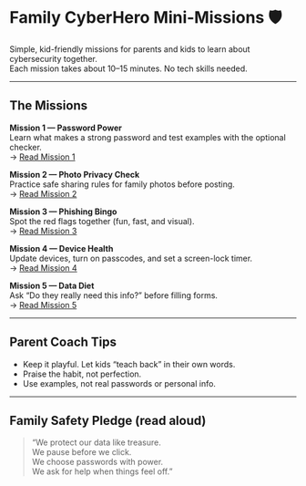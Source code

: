 
# Family CyberHero Mini-Missions 🛡️

Simple, kid-friendly missions for parents and kids to learn about cybersecurity together.  
Each mission takes about 10–15 minutes. No tech skills needed.  

---

## The Missions

**Mission 1 — Password Power**  
Learn what makes a strong password and test examples with the optional checker.  
→ [Read Mission 1](missions/mission1_password_power.md)

**Mission 2 — Photo Privacy Check**  
Practice safe sharing rules for family photos before posting.  
→ [Read Mission 2](missions/mission2_photo_privacy.md)

**Mission 3 — Phishing Bingo**  
Spot the red flags together (fun, fast, and visual).  
→ [Read Mission 3](missions/mission3_phishing_bingo.md)

**Mission 4 — Device Health**  
Update devices, turn on passcodes, and set a screen-lock timer.  
→ [Read Mission 4](missions/mission4_device_health.md)

**Mission 5 — Data Diet**  
Ask “Do they really need this info?” before filling forms.  
→ [Read Mission 5](missions/mission5_data_diet.md)

---

## Parent Coach Tips
- Keep it playful. Let kids “teach back” in their own words.  
- Praise the habit, not perfection.  
- Use examples, not real passwords or personal info.  

---

## Family Safety Pledge (read aloud)
> “We protect our data like treasure.  
> We pause before we click.  
> We choose passwords with power.  
> We ask for help when things feel off.”
